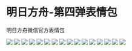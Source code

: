 # 明日方舟-第四弹表情包

明日方舟微信官方表情包

![](https://gcore.jsdelivr.net/gh/yoghurtlee-thu/twikoo-magic@main/image/Arknights_four/four_01.webp)
![](https://gcore.jsdelivr.net/gh/yoghurtlee-thu/twikoo-magic@main/image/Arknights_four/four_02.webp)
![](https://gcore.jsdelivr.net/gh/yoghurtlee-thu/twikoo-magic@main/image/Arknights_four/four_03.webp)
![](https://gcore.jsdelivr.net/gh/yoghurtlee-thu/twikoo-magic@main/image/Arknights_four/four_04.webp)
![](https://gcore.jsdelivr.net/gh/yoghurtlee-thu/twikoo-magic@main/image/Arknights_four/four_05.webp)
![](https://gcore.jsdelivr.net/gh/yoghurtlee-thu/twikoo-magic@main/image/Arknights_four/four_06.webp)
![](https://gcore.jsdelivr.net/gh/yoghurtlee-thu/twikoo-magic@main/image/Arknights_four/four_07.webp)
![](https://gcore.jsdelivr.net/gh/yoghurtlee-thu/twikoo-magic@main/image/Arknights_four/four_08.webp)
![](https://gcore.jsdelivr.net/gh/yoghurtlee-thu/twikoo-magic@main/image/Arknights_four/four_09.webp)
![](https://gcore.jsdelivr.net/gh/yoghurtlee-thu/twikoo-magic@main/image/Arknights_four/four_10.webp)
![](https://gcore.jsdelivr.net/gh/yoghurtlee-thu/twikoo-magic@main/image/Arknights_four/four_11.webp)
![](https://gcore.jsdelivr.net/gh/yoghurtlee-thu/twikoo-magic@main/image/Arknights_four/four_12.webp)
![](https://gcore.jsdelivr.net/gh/yoghurtlee-thu/twikoo-magic@main/image/Arknights_four/four_13.webp)
![](https://gcore.jsdelivr.net/gh/yoghurtlee-thu/twikoo-magic@main/image/Arknights_four/four_14.webp)
![](https://gcore.jsdelivr.net/gh/yoghurtlee-thu/twikoo-magic@main/image/Arknights_four/four_15.webp)
![](https://gcore.jsdelivr.net/gh/yoghurtlee-thu/twikoo-magic@main/image/Arknights_four/four_16.webp)
